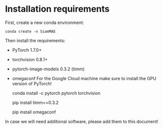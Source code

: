 # Installation requirements

First, create a new conda environment:

    conda create -n SiamMAE

Then install  the requirements:
- PyTorch 1.7.0+
- torchvision 0.8.1+
- pytorch-image-models 0.3.2 (timm)
- omegaconf
For the Google Cloud machine make sure to install the GPU version of PyTorch! 

    conda install -c pytorch pytorch torchvision

    pip install timm==0.3.2

    pip install omegaconf

In case we will need additional software, please add them to this document!


